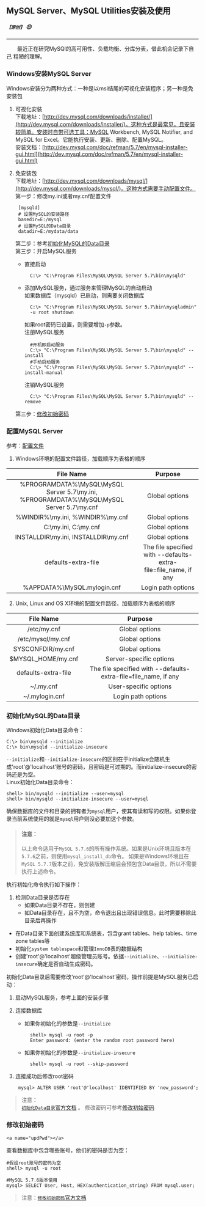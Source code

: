 ## MySQL Server、MySQL Utilities安装及使用

##### `【原创】` :heart_eyes: 
---

<i class="icon-cog"></i>
	
　　最近正在研究MySQl的高可用性、负载均衡、分库分表，借此机会记录下自己
粗陋的理解。

### Windows安装MySQL Server
Windows安装分为两种方式：一种是以msi结尾的可视化安装程序；另一种是免安装包

1. 可视化安装  
	下载地址：[http://dev.mysql.com/downloads/installer/](http://dev.mysql.com/downloads/installer/)。这种方式是最常见，且安装较简单。安装时自带可选工具：MySQL Workbench, MySQL Notifier, and MySQL for Excel。它能执行安装、更新、删除、配置MySQL。  
	安装文档：[http://dev.mysql.com/doc/refman/5.7/en/mysql-installer-gui.html](http://dev.mysql.com/doc/refman/5.7/en/mysql-installer-gui.html)

2. 免安装包  
	下载地址：[http://dev.mysql.com/downloads/mysql/](http://dev.mysql.com/downloads/mysql/)。这种方式需要手动配置文件。  
	第一步：修改my.ini或者my.cnf配置文件
  
		[mysqld]
		# 设置MySQL的安装路径
		basedir=E:/mysql
		# 设置MySQL的Data目录
		datadir=E:/mydata/data
	第二步：参考[初始化MySQL的Data目录](#初始化MySQL的Data目录)  
	第三步：开启MySQL服务

	* 直接启动
	
			C:\> "C:\Program Files\MySQL\MySQL Server 5.7\bin\mysqld"
	* 添加MySQL服务，通过服务来管理MySQL的自动启动  
		如果数据库（mysqld）已启动，则需要关闭数据库
		
			C:\> "C:\Program Files\MySQL\MySQL Server 5.7\bin\mysqladmin"
          	-u root shutdown
		如果root密码已设置，则需要增加`-p`参数。  
		注册MySQL服务

			#开机即启动服务
			C:\> "C:\Program Files\MySQL\MySQL Server 5.7\bin\mysqld" --install
			#手动启动服务
			C:\> "C:\Program Files\MySQL\MySQL Server 5.7\bin\mysqld" --install-manual
		注销MySQL服务
			
			C:\> "C:\Program Files\MySQL\MySQL Server 5.7\bin\mysqld" --remove

	第三步：[修改初始密码](#updPwd)

### 配置MySQL Server  
参考：[配置文件](http://dev.mysql.com/doc/refman/5.7/en/option-files.html)  

1. Windows环境的配置文件路径，加载顺序为表格的顺序  

| File Name | Purpose  |
| :-------: | :------: |
| %PROGRAMDATA%\MySQL\MySQL Server 5.7\my.ini, %PROGRAMDATA%\MySQL\MySQL Server 5.7\my.cnf | Global options |
| %WINDIR%\my.ini, %WINDIR%\my.cnf | Global options |
| C:\my.ini, C:\my.cnf | Global options |
| INSTALLDIR\my.ini, INSTALLDIR\my.cnf | Global options |
| defaults-extra-file | The file specified with --defaults-extra-file=file_name, if any |
| %APPDATA%\MySQL\.mylogin.cnf | Login path options |

2. Unix, Linux and OS X环境的配置文件路径，加载顺序为表格的顺序  

| File Name | Purpose  |
| :-------: | :------: |
| /etc/my.cnf | Global options |
| /etc/mysql/my.cnf | Global options |
| SYSCONFDIR/my.cnf | Global options |
| $MYSQL_HOME/my.cnf | Server-specific options |
| defaults-extra-file | The file specified with --defaults-extra-file=file_name, if any |
| ~/.my.cnf | User-specific options |
| ~/.mylogin.cnf | Login path options |

### 初始化MySQL的Data目录  
Windows初始化Data目录命令：  

	C:\> bin\mysqld --initialize
	C:\> bin\mysqld --initialize-insecure

`--initialize`和`--initialize-insecure`的区别在于initialize会随机生成'root'@'localhost'账号的密码，且密码是可过期的。而initialize-insecure的密码还是为空。  
Linux初始化Data目录命令：  

	shell> bin/mysqld --initialize --user=mysql
	shell> bin/mysqld --initialize-insecure --user=mysql

确保数据库的文件和目录的拥有者为`mysql`用户，使其有读和写的权限。如果你登录当前系统使用的就是`mysql`用户则没必要加这个参数。

>#### 注意：
>以上命令适用于`MySQL 5.7.6`的所有操作系统。如果是Unix环境且版本在`5.7.6`之前，则使用`mysql_install_db`命令。
>如果是Windows环境且在`MySQL 5.7.7`版本之前，免安装版解压缩后会预包含Data目录，所以不需要执行上述命令。

执行初始化命令执行如下操作：  

1. 检测Data目录是否存在  
	* 如果Data目录不存在，则创建  
	* 如Data目录存在，且不为空，命令退出且出现错误信息。此时需要移除此目录后再操作
* 在Data目录下面创建系统库和系统表，包含grant tables、help tables、time zone tables等
* 初始化`system tablespace`和管理`InnoDB`表的数据结构
* 创建'root'@'localhost'超级管理员账号。依据`--initialize`、`--initialize-insecure`确定是否自动生成密码。

初始化Data目录后需要修改'root'@'localhost'密码，操作前提是MySQL服务已启动：

1. 启动MySQL服务，参考上面的安装步骤
2. 连接数据库
	* 如果你初始化的参数是`--initialize`
	
			shell> mysql -u root -p
			Enter password: (enter the random root password here)
	* 如果你初始化的参数是`--initialize-insecure`
	
			shell> mysql -u root --skip-password
3. 连接成功后修改root密码
	
		mysql> ALTER USER 'root'@'localhost' IDENTIFIED BY 'new_password';

>注意：  
>[`初始化Data目录`官方文档](http://dev.mysql.com/doc/refman/5.7/en/data-directory-initialization-mysqld.html) 。
>修改密码可参考[修改初始密码](#updPwd)

### 修改初始密码  
	<a name="updPwd"></a>
查看数据库中包含哪些账号，他们的密码是否为空：

```
#假设root账号的密码为空
shell> mysql -u root
```

```
#MySQL 5.7.6版本使用
mysql> SELECT User, Host, HEX(authentication_string) FROM mysql.user;
```

>注意：[`修改初始密码`官方文档](http://dev.mysql.com/doc/refman/5.7/en/default-privileges.html) 
